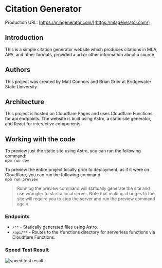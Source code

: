 # Citation Generator

Production URL: [https://mlagenerator.com/](https://mlagenerator.com/)

## Introduction
This is a simple citation generator website which produces citations in MLA, APA, and other formats, provided a url or other information about a source.

## Authors
This project was created by Matt Connors and Brian Grier at Bridgewater State University.

## Architecture
This project is hosted on Cloudflare Pages and uses Cloudflare Functions for api endpoints. The website is built using Astro, a static site generator, and React for interactive components.

## Working with the code

To preview just the static site using Astro, you can run the following command: \
`npm run dev`

To preview the entire project locally prior to deployment, as if it were on Cloudflare, you can run the following command: \
`npm run preview`

> Running the preview command will statically generate the site and use wrangler to start a local server. Note that making changes to the site will require you to stop the server and run the preview command again.

### Endpoints
- `/**` - Statically generated files using Astro.
- `/api/**` - Routes to the /functions directory for serverless functions via Cloudflare Functions.

### Speed Test Result
![speed test result](https://mlagenerator.com/images/speed-results.png)

